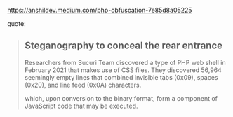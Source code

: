 https://anshildev.medium.com/php-obfuscation-7e85d8a05225

quote:
>## Steganography to conceal the rear entrance
>
>Researchers from Sucuri Team discovered a type of PHP web shell in February 2021 that makes use of CSS files. They discovered 56,964 seemingly empty lines that combined invisible tabs (0x09), spaces (0x20), and line feed (0x0A) characters.
>
>which, upon conversion to the binary format, form a component of JavaScript code that may be executed.

